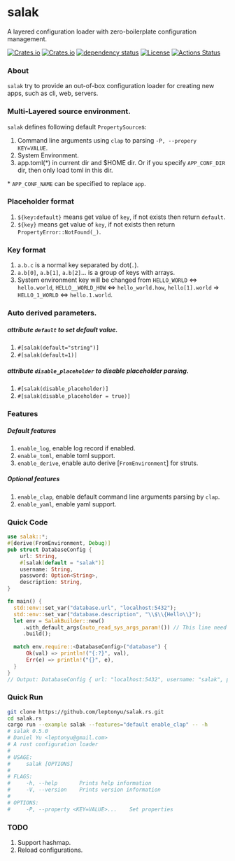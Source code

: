 # salak
A layered configuration loader with zero-boilerplate configuration management.

[![Crates.io](https://img.shields.io/crates/v/salak?style=flat-square)](https://crates.io/crates/salak)
[![Crates.io](https://img.shields.io/crates/d/salak?style=flat-square)](https://crates.io/crates/salak)
[![dependency status](https://deps.rs/repo/github/leptonyu/salak.rs/status.svg)](https://deps.rs/crate/salak)
[![License](https://img.shields.io/badge/license-MIT-blue?style=flat-square)](https://github.com/leptonyu/salak.rs/blob/master/LICENSE-MIT)
[![Actions Status](https://github.com/leptonyu/salak.rs/workflows/Rust/badge.svg)](https://github.com/leptonyu/salak.rs/actions)

### About
`salak` try to provide an out-of-box configuration loader for creating new apps, such as cli, web, servers.

### Multi-Layered source environment.
`salak` defines following default `PropertySource`s:
1. Command line arguments using `clap` to parsing `-P, --propery KEY=VALUE`.
2. System Environment.
3. app.toml(*) in current dir and $HOME dir. Or if you specify `APP_CONF_DIR` dir, then only load toml in this dir.

\* `APP_CONF_NAME` can be specified to replace `app`.

### Placeholder format
1. `${key:default}` means get value of `key`, if not exists then return `default`.
2. `${key}` means get value of `key`, if not exists then return `PropertyError::NotFound(_)`.

### Key format
1. `a.b.c` is a normal key separated by dot(`.`).
2. `a.b[0]`, `a.b[1]`, `a.b[2]`... is a group of keys with arrays.
3. System environment key will be changed from `HELLO_WORLD` <=> `hello.world`, `HELLO__WORLD_HOW` <=> `hello_world.how`, `hello[1].world` => `HELLO_1_WORLD` <=> `hello.1.world`.

### Auto derived parameters.

##### attribute `default` to set default value.
1. `#[salak(default="string")]`
2. `#[salak(default=1)]`

##### attribute `disable_placeholder` to disable placeholder parsing.
1. `#[salak(disable_placeholder)]`
2. `#[salak(disable_placeholder = true)]`

### Features

##### Default features
1. `enable_log`, enable log record if enabled.
2. `enable_toml`, enable toml support.
3. `enable_derive`, enable auto derive [`FromEnvironment`] for struts.

##### Optional features
1. `enable_clap`, enable default command line arguments parsing by `clap`.
2. `enable_yaml`, enable yaml support.


### Quick Code
```rust
use salak::*;
#[derive(FromEnvironment, Debug)]
pub struct DatabaseConfig {
    url: String,
    #[salak(default = "salak")]
    username: String,
    password: Option<String>,
    description: String,
}

fn main() {
  std::env::set_var("database.url", "localhost:5432");
  std::env::set_var("database.description", "\\$\\{Hello\\}");
  let env = SalakBuilder::new()
     .with_default_args(auto_read_sys_args_param!()) // This line need enable feature `enable_clap`.
     .build();
 
  match env.require::<DatabaseConfig>("database") {
      Ok(val) => println!("{:?}", val),
      Err(e) => println!("{}", e),
  }
}
// Output: DatabaseConfig { url: "localhost:5432", username: "salak", password: None, description: "${Hello}" }
```

### Quick Run
```bash
git clone https://github.com/leptonyu/salak.rs.git
cd salak.rs
cargo run --example salak --features="default enable_clap" -- -h
# salak 0.5.0
# Daniel Yu <leptonyu@gmail.com>
# A rust configuration loader
# 
# USAGE:
#     salak [OPTIONS]
# 
# FLAGS:
#     -h, --help       Prints help information
#     -V, --version    Prints version information
# 
# OPTIONS:
#     -P, --property <KEY=VALUE>...    Set properties
```

### TODO
1. Support hashmap.
2. Reload configurations.